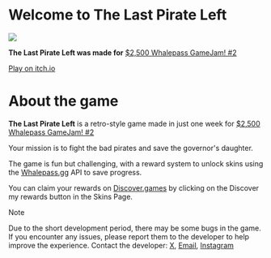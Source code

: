 # Welcome to The Last Pirate Left
![](https://img.itch.zone/aW1nLzE4ODg4ODc2LmpwZw==/315x250%23c/y7y0Cf.jpg)


**The Last Pirate Left was made for** [$2,500 Whalepass GameJam! #2](https://itch.io/jam/2500-whalepass-gamejam-2)

[Play on itch.io](https://khalilakm.itch.io/the-last-pirate-left)

# About the game

**The Last Pirate Left** is a retro-style game made in just one week for [$2,500 Whalepass GameJam! #2](https://itch.io/jam/2500-whalepass-gamejam-2)

Your mission is to fight the bad pirates and save the governor's  daughter.

The game is fun but challenging, with a reward system to unlock skins using the [Whalepass.gg](https://www.whalepass.gg/) API to save progress. 

You can claim your rewards on [Discover.games](https://www.discover.games/) by clicking on the Discover my rewards button in the Skins Page.

> [!Note]
> Due to the short development period, there may be some bugs in the game. If you encounter any issues, please report them to the developer to help improve the experience.
> Contact the developer: [X](https://www.x.com/KhalilHammouda1), [Email](mailto:hammoudakhalil5585@gmail.com), [Instagram](https://www.instagram.com/khalilhammouda)


